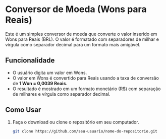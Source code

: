# Conversor de Moeda (Wons para Reais)

Este é um simples conversor de moeda que converte o valor inserido em Wons para Reais (BRL). O valor é formatado com separadores de milhar e vírgula como separador decimal para um formato mais amigável.

## Funcionalidade

- O usuário digita um valor em Wons.
- O valor em Wons é convertido para Reais usando a taxa de conversão de **1 Won = 0,0039 Reais**.
- O resultado é mostrado em um formato monetário (R$) com separação de milhares e vírgula como separador decimal.

## Como Usar

1. Faça o download ou clone o repositório em seu computador.
   
   ```bash
   git clone https://github.com/seu-usuario/nome-do-repositorio.git
